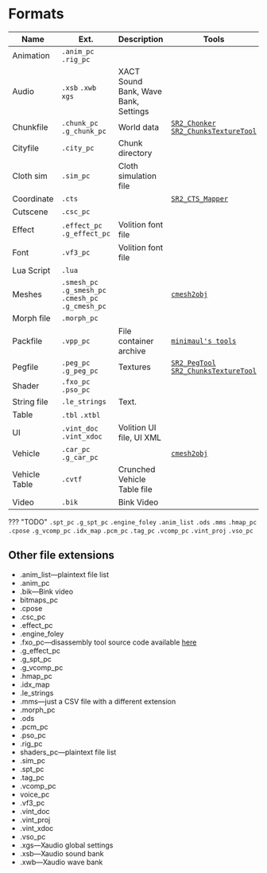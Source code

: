 # Formats

| Name          | Ext.                                                | Description                          | Tools                                                                                                |
| ------------- | --------------------------------------------------- | ------------------------------------ | ---------------------------------------------------------------------------------------------------- |
| Animation     | `.anim_pc` `.rig_pc`                                |                                      |                                                                                                      |
| Audio         | `.xsb` `.xwb` `xgs`                                 | XACT Sound Bank, Wave Bank, Settings |                                                                                                      |
| Chunkfile     | `.chunk_pc` `.g_chunk_pc`                           | World data                           | [`SR2_Chonker`](../../tools/sr2_chonker) [`SR2_ChunksTextureTool`](../../tools/sr2chunkstexturetool) |
| Cityfile      | `.city_pc`                                          | Chunk directory                      |                                                                                                      |
| Cloth sim     | `.sim_pc`                                           | Cloth simulation file                |                                                                                                      |
| Coordinate    | `.cts`                                              |                                      | [`SR2_CTS_Mapper`](../../tools/sr2ctsmapper)                                                         |
| Cutscene      | `.csc_pc`                                           |                                      |                                                                                                      |
| Effect        | `.effect_pc` `.g_effect_pc`                         | Volition font file                   |                                                                                                      |
| Font          | `.vf3_pc`                                           | Volition font file                   |                                                                                                      |
| Lua Script    | `.lua`                                              |                                      |                                                                                                      |
| Meshes        | `.smesh_pc` `.g_smesh_pc` `.cmesh_pc` `.g_cmesh_pc` |                                      | [`cmesh2obj`](../../tools/cmesh2obj)                                                                 |
| Morph file    | `.morph_pc`                                         |                                      |                                                                                                      |
| Packfile      | `.vpp_pc`                                           | File container archive               | [`minimaul's tools`](../../tools/minimauls_tools)                                                    |
| Pegfile       | `.peg_pc` `.g_peg_pc`                               | Textures                             | [`SR2_PegTool`](../../tools/sr2pegtool) [`SR2_ChunksTextureTool`](../../tools/sr2chunkstexturetool)  |
| Shader        | `.fxo_pc` `.pso_pc`                                 |                                      |                                                                                                      |
| String file   | `.le_strings`                                       | Text.                                |                                                                                                      |
| Table         | `.tbl` `.xtbl`                                      |                                      |                                                                                                      |
| UI            | `.vint_doc` `.vint_xdoc`                            | Volition UI file, UI XML             |                                                                                                      |
| Vehicle       | `.car_pc` `.g_car_pc`                               |                                      | [`cmesh2obj`](../../tools/cmesh2obj)                                                                 |
| Vehicle Table | `.cvtf`                                             | Crunched Vehicle Table file          |                                                                                                      |
| Video         | `.bik`                                              | Bink Video                           |                                                                                                      |

??? "TODO"
    `.spt_pc`
    `.g_spt_pc`
    `.engine_foley`
    `.anim_list`
    `.ods`
    `.mms`
    `.hmap_pc` 
    `.cpose`
    `.g_vcomp_pc`
    `.idx_map`
    `.pcm_pc`
    `.tag_pc`
    `.vcomp_pc`
    `.vint_proj`
    `.vso_pc`

## Other file extensions

* .anim_list—plaintext file list
* .anim_pc
* .bik—Bink video
* bitmaps_pc
* .cpose
* .csc_pc
* .effect_pc
* .engine_foley
* .fxo_pc—disassembly tool source code available [here](https://www.saintsrowmods.com/forum/threads/sr3-shader-dumper.1264/)
* .g_effect_pc
* .g_spt_pc
* .g_vcomp_pc
* .hmap_pc
* .idx_map
* .le_strings
* .mms—just a CSV file with a different extension
* .morph_pc
* .ods
* .pcm_pc
* .pso_pc
* .rig_pc
* shaders_pc—plaintext file list
* .sim_pc
* .spt_pc
* .tag_pc
* .vcomp_pc
* voice_pc
* .vf3_pc
* .vint_doc
* .vint_proj
* .vint_xdoc
* .vso_pc
* .xgs—Xaudio global settings
* .xsb—Xaudio sound bank
* .xwb—Xaudio wave bank
